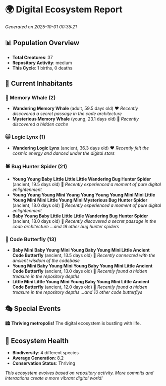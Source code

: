 # 🌍 Digital Ecosystem Report
*Generated on 2025-10-01 00:35:21*

## 📊 Population Overview
- **Total Creatures**: 37
- **Repository Activity**: medium
- **This Cycle**: 1 births, 0 deaths

## 👥 Current Inhabitants

### 🐋 Memory Whale (2)
- **Wandering Memory Whale** (adult, 59.5 days old) ❤️
  *Recently discovered a secret passage in the code architecture*
- **Mysterious Memory Whale** (young, 23.1 days old) 💚
  *Recently discovered a hidden cache*

### 🐱 Logic Lynx (1)
- **Wandering Logic Lynx** (ancient, 36.3 days old) ❤️
  *Recently felt the cosmic energy and danced under the digital stars*

### 🕷️ Bug Hunter Spider (21)
- **Young Young Baby Little Little Little Wandering Bug Hunter Spider** (ancient, 19.5 days old) 💛
  *Recently experienced a moment of pure digital enlightenment*
- **Young Young Young Mini Young Young Young Young Mini Mini Little Young Mini Mini Little Young Mini Mysterious Bug Hunter Spider** (ancient, 18.0 days old) 💛
  *Recently experienced a moment of pure digital enlightenment*
- **Baby Young Baby Little Little Little Wandering Bug Hunter Spider** (ancient, 18.0 days old) 💚
  *Recently discovered a secret passage in the code architecture*
  *...and 18 other bug hunter spiders*

### 🦋 Code Butterfly (13)
- **Baby Mini Baby Young Mini Young Baby Young Mini Little Ancient Code Butterfly** (ancient, 13.5 days old) 💛
  *Recently connected with the ancient wisdom of the codebase*
- **Young Mini Baby Young Mini Young Baby Young Mini Little Ancient Code Butterfly** (ancient, 13.0 days old) 💛
  *Recently found a hidden treasure in the repository depths*
- **Little Mini Little Young Mini Young Baby Young Mini Little Ancient Code Butterfly** (ancient, 12.0 days old) 💛
  *Recently found a hidden treasure in the repository depths*
  *...and 10 other code butterflys*

## 🎭 Special Events

🏙️ **Thriving metropolis!** The digital ecosystem is bustling with life.

## 🔬 Ecosystem Health
- **Biodiversity**: 4 different species
- **Average Generation**: 8.2
- **Conservation Status**: Thriving

*This ecosystem evolves based on repository activity. More commits and interactions create a more vibrant digital world!*